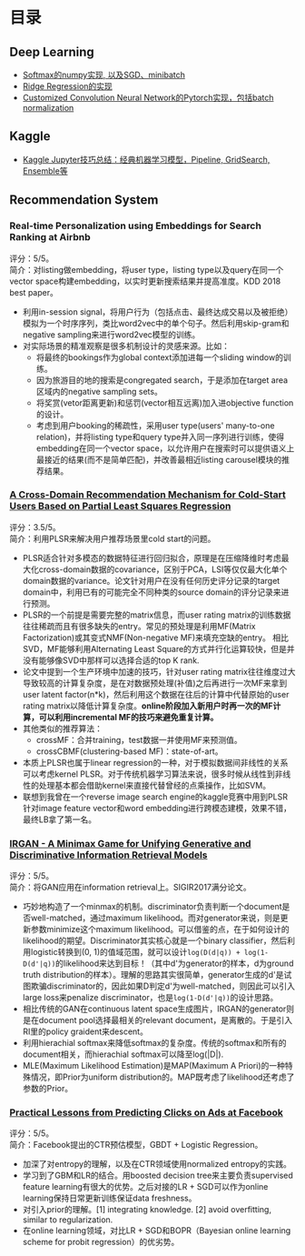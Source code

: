 # 目录

## Deep Learning

- [Softmax的numpy实现, 以及SGD、minibatch](https://github.com/chocoluffy/deep-learning-notes/blob/master/DL/Softmax.ipynb)
- [Ridge Regression的实现](https://github.com/chocoluffy/deep-learning-notes/blob/master/DL/Ridge%20Regression.ipynb)
- [Customized Convolution Neural Network的Pytorch实现，包括batch normalization](https://github.com/chocoluffy/deep-learning-notes/blob/master/DL/CNN_pytorch.ipynb)

## Kaggle

- [Kaggle Jupyter技巧总结：经典机器学习模型，Pipeline, GridSearch, Ensemble等](https://github.com/chocoluffy/kaggle-notes/tree/master/Kaggle)


## Recommendation System

### Real-time Personalization using Embeddings for Search Ranking at Airbnb

评分：5/5。  
简介：对listing做embedding，将user type，listing type以及query在同一个vector space构建embedding，以实时更新搜索结果并提高准度。KDD 2018 best paper。  

- 利用in-session signal，将用户行为（包括点击、最终达成交易以及被拒绝）模拟为一个时序序列，类比word2vec中的单个句子。然后利用skip-gram和negative sampling来进行word2vec模型的训练。
- 对实际场景的精准观察是很多机制设计的灵感来源。比如：
    - 将最终的bookings作为global context添加进每一个sliding window的训练。
    - 因为旅游目的地的搜索是congregated search，于是添加在target area区域内的negative sampling sets。
    - 将奖赏(vetor距离更新)和惩罚(vector相互远离)加入进objective function的设计。
    - 考虑到用户booking的稀疏性，采用user type(users' many-to-one relation)，并将listing type和query type并入同一序列进行训练，使得embedding在同一个vector space，以允许用户在搜索时可以提供语义上最接近的结果(而不是简单匹配)，并改善最相近listing carousel模块的推荐结果。

### [A Cross-Domain Recommendation Mechanism for Cold-Start Users Based on Partial Least Squares Regression](https://github.com/chocoluffy/deep-learning-notes/tree/master/RecSys/PLSR)

评分：3.5/5。  
简介：利用PLSR来解决用户推荐场景里cold start的问题。

- PLSR适合针对多模态的数据特征进行回归拟合，原理是在压缩降维时考虑最大化cross-domain数据的covariance，区别于PCA，LSI等仅仅最大化单个domain数据的variance。论文针对用户在没有任何历史评分记录的target domain中，利用已有的可能完全不同种类的source domain的评分记录来进行预测。
- PLSR的一个前提是需要完整的matrix信息，而user rating matrix的训练数据往往稀疏而且有很多缺失的entry。常见的预处理是利用MF(Matrix Factorization)或其变式NMF(Non-negative MF)来填充空缺的entry。
相比SVD，MF能够利用Alternating Least Square的方式并行化运算较快，但是并没有能够像SVD中那样可以选择合适的top K rank.
- 论文中提到一个生产环境中加速的技巧，针对user rating matrix往往维度过大导致较高的计算复杂度，是在对数据预处理(补值)之后再进行一次MF来拿到user latent factor(n*k)，然后利用这个数据在往后的计算中代替原始的user rating matrix以降低计算复杂度。**online阶段加入新用户时再一次的MF计算，可以利用incremental MF的技巧来避免重复计算。**
- 其他类似的推荐算法：
    - crossMF：合并training，test数据一并使用MF来预测值。
    - crossCBMF(clustering-based MF)：state-of-art。
- 本质上PLSR也属于linear regression的一种，对于模拟数据间非线性的关系可以考虑kernel PLSR。对于传统机器学习算法来说，很多时候从线性到非线性的处理基本都会借助kernel来直接代替曾经的点乘操作，比如SVM。
- 联想到我曾在一个reverse image search engine的kaggle竞赛中用到PLSR针对image feature vector和word embedding进行跨模态建模，效果不错，最终LB拿了第一名。

### [IRGAN - A Minimax Game for Unifying Generative and Discriminative Information Retrieval Models](https://github.com/chocoluffy/deep-learning-notes/tree/master/RecSys/IRGAN)

评分：5/5。  
简介：将GAN应用在information retrieval上。SIGIR2017满分论文。

- 巧妙地构造了一个minmax的机制。discriminator负责判断一个document是否well-matched，通过maximum likelihood。而对generator来说，则是更新参数minimize这个maximum likelihood。可以借鉴的点，在于如何设计的likelihood的期望。Discriminator其实核心就是一个binary classifier，然后利用logistic转换到(0, 1)的值域范围，就可以设计`log(D(d|q)) + log(1-D(d'|q))`的likelihood来达到目标！（其中d'为generator的样本，d为ground truth distribution的样本）。理解的思路其实很简单，generator生成的d'是试图欺骗discriminator的，因此如果D判定d'为well-matched，则因此可以引入large loss来penalize discriminator，也是`log(1-D(d'|q))`的设计思路。
- 相比传统的GAN在continuous latent space生成图片，IRGAN的generator则是在document pool选择最相关的relevant document，是离散的。于是引入RI里的policy graident来descent。
- 利用hierachial softmax来降低softmax的复杂度。传统的softmax和所有的document相关，而hierachial softmax可以降至log(|D|).
- MLE(Maximum Likelihood Estimation)是MAP(Maximum A Priori)的一种特殊情况，即Prior为uniform distribution的。MAP既考虑了likelihood还考虑了参数的Prior。

### [Practical Lessons from Predicting Clicks on Ads at Facebook](https://github.com/chocoluffy/kaggle-notes/tree/master/RecSys/predicting-clicks-facebook)

评分：5/5。  
简介：Facebook提出的CTR预估模型，GBDT + Logistic Regression。

- 加深了对entropy的理解，以及在CTR领域使用normalized entropy的实践。
- 学习到了GBM和LR的结合。用boosted decision tree来主要负责supervised feature learning有很大的优势。之后对接的LR + SGD可以作为online learning保持日常更新训练保证data freshness。
- 对引入prior的理解。[1] integrating knowledge. [2] avoid overfitting, similar to regularization.
- 在online learning领域，对比LR + SGD和BOPR（Bayesian online learning scheme for probit regression）的优劣势。